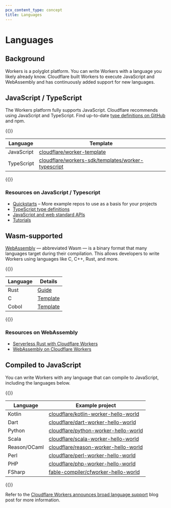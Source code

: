 ```yaml
---
pcx_content_type: concept
title: Languages
---
```


# Languages

## Background

Workers is a polyglot platform. You can write Workers with a language you likely already know. Cloudflare built Workers to execute JavaScript and WebAssembly and has continuously added support for new languages.

## JavaScript / TypeScript

The Workers platform fully supports JavaScript. Cloudflare recommends using JavaScript and TypeScript. Find up-to-date [type definitions on GitHub](https://github.com/cloudflare/workers-types) and npm.

{{<table-wrap>}}

| Language   | Template                                                                                          |
| ---------- | ------------------------------------------------------------------------------------------------- |
| JavaScript | [cloudflare/worker-template](https://github.com/cloudflare/worker-template)                       |
| TypeScript | [cloudflare/workers-sdk/templates/worker-typescript](https://github.com/cloudflare/workers-sdk/tree/main/templates/worker-typescript) |

{{</table-wrap>}}

### Resources on JavaScript / Typescript

- [Quickstarts](/workers/get-started/quickstarts/) – More example repos to use as a basis for your projects
- [TypeScript type definitions](https://github.com/cloudflare/workers-types)
- [JavaScript and web standard APIs](/workers/runtime-apis/web-standards/)
- [Tutorials](/workers/tutorials/)

## Wasm-supported

[WebAssembly](https://webassembly.org/) — abbreviated Wasm — is a binary format that many languages target during their compilation. This allows developers to write Workers using languages like C, C++, Rust, and more.

{{<table-wrap>}}

| Language | Details                                                                                                  |
| -------- | -------------------------------------------------------------------------------------------------------- |
| Rust     | [Guide](/workers/platform/web-assembly/rust/)                                                            |
| C        | [Template](https://github.com/cloudflare/workers-sdk/tree/main/templates/experimental/worker-emscripten) |
| Cobol    | [Template](https://github.com/cloudflare/cobol-worker-template)                                          |

{{</table-wrap>}}

### Resources on WebAssembly

- [Serverless Rust with Cloudflare Workers](https://blog.cloudflare.com/cloudflare-workers-as-a-serverless-rust-platform/)
- [WebAssembly on Cloudflare Workers](https://blog.cloudflare.com/webassembly-on-cloudflare-workers/)

## Compiled to JavaScript

You can write Workers with any language that can compile to JavaScript, including the languages below.

{{<table-wrap>}}

| Language     | Example project                                                                                 |
| ------------ | ----------------------------------------------------------------------------------------------- |
| Kotlin       | [cloudflare/kotlin-worker-hello-world](https://github.com/cloudflare/kotlin-worker-hello-world) |
| Dart         | [cloudflare/dart-worker-hello-world](https://github.com/cloudflare/dart-worker-hello-world)     |
| Python       | [cloudflare/python-worker-hello-world](https://github.com/cloudflare/python-worker-hello-world) |
| Scala        | [cloudflare/scala-worker-hello-world](https://github.com/cloudflare/scala-worker-hello-world)   |
| Reason/OCaml | [cloudflare/reason-worker-hello-world](https://github.com/cloudflare/reason-worker-hello-world) |
| Perl         | [cloudflare/perl-worker-hello-world](https://github.com/cloudflare/perl-worker-hello-world)     |
| PHP          | [cloudflare/php-worker-hello-world](https://github.com/cloudflare/php-worker-hello-world)       |
| FSharp       | [fable-compiler/cfworker-hello-world](https://github.com/fable-compiler/cfworker-hello-world)   |

{{</table-wrap>}}

Refer to the [Cloudflare Workers announces broad language support](https://blog.cloudflare.com/cloudflare-workers-announces-broad-language-support/) blog post for more information.
